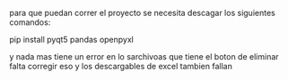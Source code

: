 para que puedan correr el proyecto se necesita descagar los siguientes comandos: 

pip install pyqt5 pandas openpyxl 

y nada mas 
 tiene un error en lo sarchivoas que tiene  el boton de eliminar falta corregir eso
 y
 los descargables de excel tambien fallan 
 
